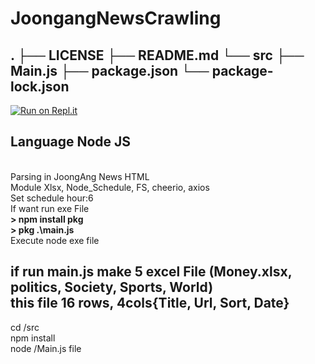# JoongangNewsCrawling
.
├── LICENSE
├── README.md
└── src
    ├── Main.js
    ├── package.json
    └── package-lock.json
---------------------
[![Run on Repl.it](https://repl.it/badge/github/sungmen/NewsCrawling)](https://repl.it/github/sungmen/NewsCrawling)
<h2>Language <strong>Node JS</strong></h2><br>
Parsing in JoongAng News HTML<br>
Module Xlsx, Node_Schedule, FS, cheerio, axios
<br>
Set schedule hour:6<br>
If want run exe File<br>
<strong>> npm install pkg<br>
> pkg .\main.js</strong><br>
Execute node exe file

if run main.js make 5 excel File (Money.xlsx, politics, Society, Sports, World)<br>
this file 16 rows, 4cols{Title, Url, Sort, Date}
----------------------
cd /src <br>
npm install <br>
node /Main.js file <br>

